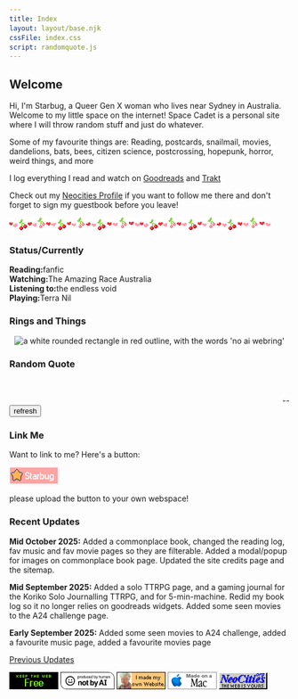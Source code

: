 ```yaml
---
title: Index
layout: layout/base.njk
cssFile: index.css
script: randomquote.js
---
```


<div class="frontgrid">

<!-- Intro Section -->
<div id="intro">
 
<h2>Welcome</h2>
<p>Hi, I'm <rainbow-text>Starbug</rainbow-text>, a Queer Gen X woman who lives near Sydney in <span class="upsidedown">Australia</span>. Welcome to my little space on the internet! Space Cadet is a personal site where I will throw random stuff and just do whatever. </p>
<p>Some of my favourite things are: Reading, postcards, snailmail, movies, dandelions, bats, bees, citizen science, postcrossing, hopepunk, horror, weird things, and more</p>

<p>I log everything I read and watch on <a href="https://www.goodreads.com/user/show/21899-mysteriouspanda">Goodreads</a> and <a href="https://trakt.tv/users/spiderkitten">Trakt</a></p>

<p>Check out my <a href="https://neocities.org/site/starbug">Neocities Profile</a> if you want to follow me there and don't forget to sign my guestbook before you leave!</p>
</div>

<div id="images">
<img src="images/siteimgs/divider2b.gif" alt=""><img src="images/siteimgs/divider2b.gif" alt="" id="heartdivider2">
</div>

 


<!-- Status Box -->
<div id="status" class="textbox">
<h3>Status/Currently</h3>
<div><strong>Reading:</strong>fanfic</div>
<div><strong>Watching:</strong>The Amazing Race Australia</div>
<div><strong>Listening to:</strong>the endless void</div>
<div><strong>Playing:</strong>Terra Nil</div>
</div>

<!-- Webrings -->
<div id="webrings" class="textbox">
<h3>Rings and Things</h3>
<!-- TF2 Webring -->
<div id='fortring'>
  <script src="https://tfortring.neocities.org/fortring/onionring-variables.js"></script>
  <script src="https://tfortring.neocities.org/fortring/onionring-widget.js"></script>
</div>
<!--No AI Webring-->
<div style="text-align: center;">
<map name="noaimini2">
<area href="https://baccyflap.com/noai" target="_blank" shape="rect" coords="5,3,83,14" alt="no ai webring" title="no ai webring">
<area href="https://baccyflap.com/noai/?prv&s=spc" target="_top" shape="rect" coords="5,16,16,26" alt="previous" title="previous">
<area href="https://baccyflap.com/noai/?rnd" target="_top" shape="rect" coords="38,16,51,27" alt="random" title="random">
<area href="https://baccyflap.com/noai/?nxt&s=spc" target="_top" shape="rect" coords="72,16,83,26" alt="next" title="next">
</map>
<img usemap="#noaimini2" src="https://baccyflap.com/noai/miniwidget2.gif" alt="a white rounded rectangle in red outline, with the words 'no ai webring' ">
</div>



</div>

<!-- Quotes -->
<div id="randomquote" class="textbox">
<h3>Random Quote</h3>
<div id="quote" class="quotebox">

<span id="quotes1"></span> 
<br>
<span id="quotes2"></span>
<div style="text-align: right;">-- <span id="author"></span> </div>
<button id="generate">refresh</button>
</div>
</div>

<!-- -->

<div id="linkme" class="textbox">
<h3>Link Me</h3>
<div class="linkme">
<p>Want to link to me? Here's a button:</p>
   <img src="images/siteimgs/starbug88x31button.png" alt="graphic to use for linking to this site">
 <p>please upload the button to your own webspace!</p>
</div>
</div>


<div id="recentupdates" class="textbox">
<h3>Recent Updates</h3>
<p><strong>Mid October 2025:</strong> Added a commonplace book, changed the reading log, fav music and fav movie pages so they are filterable. Added a modal/popup for images on commonplace book page. Updated the site credits page and the sitemap.
</p>
<p><strong>Mid September 2025:</strong> Added a solo TTRPG page, and a gaming journal for the Koriko Solo Journalling TTRPG, and for 5-min-machine. Redid my book log so it no longer relies on goodreads widgets. Added some seen movies to the A24 challenge page.</p>

<p><strong>Early September 2025:</strong> Added some seen movies to A24 challenge, added a favourite music page, added a favourite movies page</p>

<p><a href="changelog.html">Previous Updates</a></p>
</div>

<div id="frontpagebuttons">
 <a href="https://yesterweb.org/no-to-web3/"> <img src="images/buttons/roly-saynotoweb3.gif" alt="" title="Say No To Web3!"></a> <a href="https://notbyai.fyi"><img src="images/buttons/Produced-By-Human-Not-By-AI-Badge-white.gif" height="31" alt="" title="Powered by a human!"></a> <a href="https://lu.tiny-universes.net/graphix.html"><img src="images/buttons/myownwebsite.gif" title="I built my own site and you can too!" alt=""></a> <img src="images/buttons/macmade-wht.gif" title="Made with a Mac" alt=""> <!--<a href="https://jigsaw.w3.org/css-validator/check/referer"><img src="images/buttons/vcss.gif" title="Web Validated" alt="" /></a>--> <a href="https://neocities.org/"><img src="images/buttons/neocities_button.gif" title="Hosted by Neocities" alt=""></a>
</div>


</div> <!-- end flexbox-->




<div style="clear:both"></div>

<script src="/js/webmeji.js"></script>









